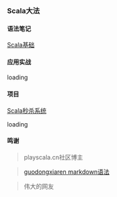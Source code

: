 ###  Scala大法 ###
 
#### 语法笔记 #### 

[Scala基础](https://github.com/jxnu-liguobin/Java-Learning-Summary/blob/master/src/cn/edu/jxnu/scala/basic/scalaBasic.md)

#### 应用实战 ####

loading

#### 项目 ####

[Scala秒杀系统](https://github.com/jxnu-liguobin/SpringBoot-SecKill-Scala)

loading

#### 鸣谢 ####

>playscala.cn社区博主

>[guodongxiaren markdown语法 ](https://github.com/guodongxiaren/README/blob/master/README.md)

>伟大的网友



